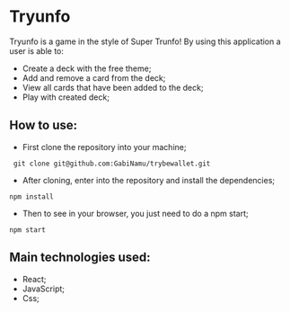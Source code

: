 # Tryunfo

Tryunfo is a game in the style of Super Trunfo! By using this application a user is able to:

- Create a deck with the free theme;
- Add and remove a card from the deck;
- View all cards that have been added to the deck;
- Play with created deck;

## How to use:
- First clone the repository into your machine;

```
 git clone git@github.com:GabiNamu/trybewallet.git
```
- After cloning, enter into the repository and install the dependencies;

```
npm install
```
- Then to see in your browser, you just need to do a npm start;
```
npm start
```
## Main technologies used:
- React;
- JavaScript;
- Css;

